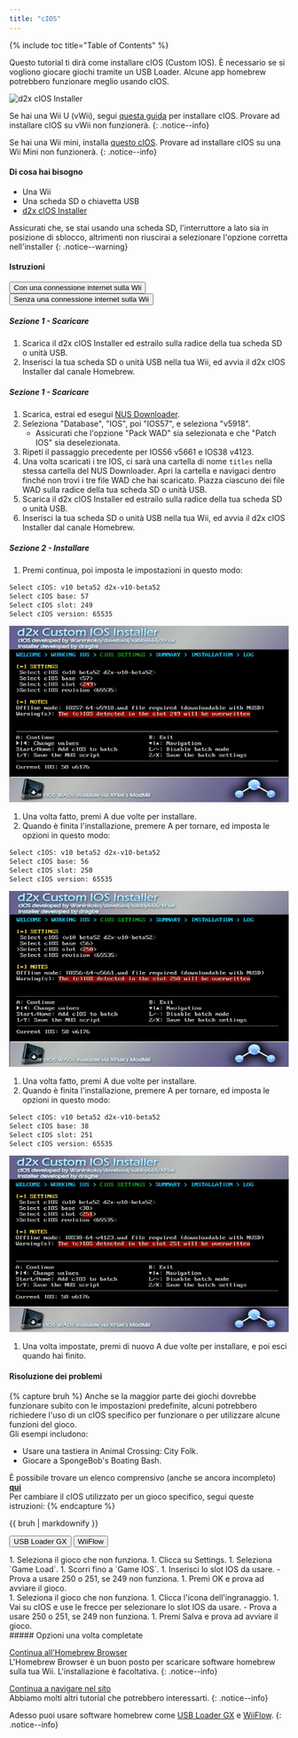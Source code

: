 ```yaml
---
title: "cIOS"
---
```


{% include toc title="Table of Contents" %}

Questo tutorial ti dirà come installare cIOS (Custom IOS). È necessario se si vogliono giocare giochi tramite un USB Loader. Alcune app homebrew potrebbero funzionare meglio usando cIOS.

![d2x cIOS Installer](/images/cios/cIOS.png)

Se hai una Wii U (vWii), segui [questa guida](https://wiiu.hacks.guide/#/vwii-modding) per installare cIOS. Provare ad installare cIOS su vWii non funzionerà.
{: .notice--info}

Se hai una Wii mini, installa [questo cIOS](cios-mini). Provare ad installare cIOS su una Wii Mini non funzionerà.
{: .notice--info}

#### Di cosa hai bisogno

- Una Wii
- Una scheda SD o chiavetta USB
- [d2x cIOS Installer](https://hbb1.oscwii.org/hbb/d2x-cios-installer/d2x-cios-installer.zip)

Assicurati che, se stai usando una scheda SD, l'interruttore a lato sia in posizione di sblocco, altrimenti non riuscirai a selezionare l'opzione corretta nell'installer
{: .notice--warning}

#### Istruzioni

<button class="tablinks btn btn--large btn--primary" id="defaultOpen" onclick="openTab(event, 'with-connection')">Con una connessione internet sulla Wii</button>
<button class="tablinks btn btn--large btn--info" onclick="openTab(event, 'without-connection')">Senza una connessione internet sulla Wii</button>

<div id="with-connection" class="blanktabcontent" markdown="1">

##### Sezione 1 - Scaricare

1. Scarica il d2x cIOS Installer ed estrailo sulla radice della tua scheda SD o unità USB.
1. Inserisci la tua scheda SD o unità USB nella tua Wii, ed avvia il d2x cIOS Installer dal canale Homebrew.
</div>
<div id="without-connection" class="blanktabcontent" markdown="1">

##### Sezione 1 - Scaricare

1. Scarica, estrai ed esegui [NUS Downloader](https://github.com/WiiDatabase/nusdownloader/releases/latest/download/NUSD-Mod-NUS-Fix.zip).
1. Seleziona "Database", "IOS", poi "IOS57", e seleziona "v5918".
   - Assicurati che l'opzione "Pack WAD" sia selezionata e che "Patch IOS" sia deselezionata.
1. Ripeti il passaggio precedente per IOS56 v5661 e IOS38 v4123.
1. Una volta scaricati i tre IOS, ci sarà una cartella di nome `titles` nella stessa cartella del NUS Downloader. Apri la cartella e navigaci dentro finché non trovi i tre file WAD che hai scaricato. Piazza ciascuno dei file WAD sulla radice della tua scheda SD o unità USB.
1. Scarica il d2x cIOS Installer ed estrailo sulla radice della tua scheda SD o unità USB.
1. Inserisci la tua scheda SD o unità USB nella tua Wii, ed avvia il d2x cIOS Installer dal canale Homebrew.
</div>

##### Sezione 2 - Installare

1. Premi continua, poi imposta le impostazioni in questo modo:

```
Select cIOS: v10 beta52 d2x-v10-beta52
Select cIOS base: 57
Select cIOS slot: 249
Select cIOS version: 65535
```

![Installa cIOS 249](/images/cios/Install249.png)

1. Una volta fatto, premi A due volte per installare.
1. Quando è finita l'installazione, premere A per tornare, ed imposta le opzioni in questo modo:

```
Select cIOS: v10 beta52 d2x-v10-beta52
Select cIOS base: 56
Select cIOS slot: 250
Select cIOS version: 65535
```

![Installa cIOS 250](/images/cios/Install250.png)

1. Una volta fatto, premi A due volte per installare.
1. Quando è finita l'installazione, premere A per tornare, ed imposta le opzioni in questo modo:

```
Select cIOS: v10 beta52 d2x-v10-beta52
Select cIOS base: 38
Select cIOS slot: 251
Select cIOS version: 65535
```

![Installa cIOS 251](/images/cios/Install251.png)

1. Una volta impostate, premi di nuovo A due volte per installare, e poi esci quando hai finito.

#### Risoluzione dei problemi

{% capture bruh %}
Anche se la maggior parte dei giochi dovrebbe funzionare subito con le impostazioni predefinite, alcuni potrebbero richiedere l'uso di un cIOS specifico per funzionare o per utilizzare alcune funzioni del gioco.<br> Gli esempi includono:

- Usare una tastiera in Animal Crossing: City Folk.
- Giocare a SpongeBob's Boating Bash.

È possibile trovare un elenco comprensivo (anche se ancora incompleto) [**qui**](https://wiki.gbatemp.net/wiki/Wii_cIOS_base_Compatibility_List)<br> Per cambiare il cIOS utilizzato per un gioco specifico, segui queste istruzioni:
{% endcapture %}

<div class="notice--warning">{{ bruh | markdownify }}</div>

<button class="tablinks btn btn--large btn--primary" id="defaultOpen" onclick="openTab(event, 'usbloadergx')">USB Loader GX</button>
<button class="tablinks btn btn--large btn--info" onclick="openTab(event, 'wiiflow')">WiiFlow</button>

<div id="usbloadergx" class="blanktabcontent" markdown="1">
1. Seleziona il gioco che non funziona.
1. Clicca su Settings.
1. Seleziona `Game Load`.
1. Scorri fino a `Game IOS`.
1. Inserisci lo slot IOS da usare.
    - Prova a usare 250 o 251, se 249 non funziona.
1. Premi OK e prova ad avviare il gioco.
</div>
<div id="wiiflow" class="blanktabcontent" markdown="1">
1. Seleziona il gioco che non funziona.
1. Clicca l'icona dell'ingranaggio.
1. Vai su cIOS e use le frecce per selezionare lo slot IOS da usare.
    - Prova a usare 250 o 251, se 249 non funziona.
1. Premi Salva e prova ad avviare il gioco.
</div>
##### Opzioni una volta completate

[Continua all'Homebrew Browser](hbb)<br> L'Homebrew Browser è un buon posto per scaricare software homebrew sulla tua Wii. L'installazione è facoltativa.
{: .notice--info}

[Continua a navigare nel sito](site-navigation)<br> Abbiamo molti altri tutorial che potrebbero interessarti.
{: .notice--info}

Adesso puoi usare software homebrew come [USB Loader GX](usbloadergx) e [WiiFlow](wiiflow).
{: .notice--info}

<script>
    let tabcontent = document.getElementsByClassName("blanktabcontent");
    let tablinks = document.getElementsByClassName("tablinks");

    function openTab(evt, tabName) {
        let element;

        for (element of tabcontent) {
            element.style.display = "none";
        }

        for (element of tablinks) {
            element.className = element.className.replace("btn--primary", "btn--info");
            if (!element.className.includes('btn--info'))
                element.className += " btn--info";
        }

        document.getElementById(tabName).style.display = "block";
        evt.currentTarget.className = evt.currentTarget.className.replace("btn--info", "btn--primary");
    }

    // Get the element with id="defaultOpen" and click on it
    document.getElementById("defaultOpen").click();
</script>
